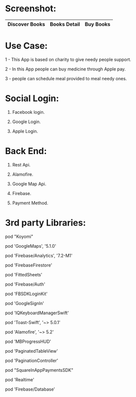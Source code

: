 # Screenshot:

Discover Books           |  Books Detail         | Buy Books 
:-------------------------:|:-------------------------:|:-------------------------:



# Use Case:
 1 - This App is based on charity to give needy people support. 
 
 2 - In this App people can buy medicine through Apple pay.
 
 3 - people can schedule meal provided to meal needy ones.

# Social Login:
1. Facebook login.

2. Google Login.

3. Apple Login.

# Back End:
1. Rest Api.

2. Alamofire.

3. Google Map Api.

4. Firebase.

5. Payment Method. 



# 3rd party Libraries:

  pod "Koyomi"
  
  pod 'GoogleMaps', '5.1.0'
  
  pod 'Firebase/Analytics', '7.2-M1'
  
  pod 'FirebaseFirestore'
  
  pod 'FittedSheets'
  
  pod 'Firebase/Auth'
  
  pod 'FBSDKLoginKit'
  
  pod 'GoogleSignIn'
  
  pod 'IQKeyboardManagerSwift'
  
  pod 'Toast-Swift', '~> 5.0.1'
  
  pod 'Alamofire', '~> 5.2'
  
  pod 'MBProgressHUD'
  
  pod 'PaginatedTableView'
  
  pod 'PaginationController'
  
  pod "SquareInAppPaymentsSDK"

  pod 'Realtime'
  
  pod 'Firebase/Database'




